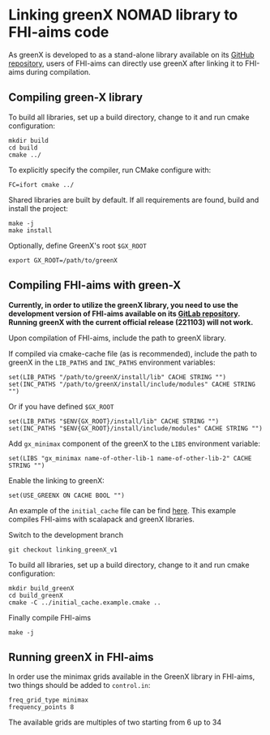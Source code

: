 # Linking greenX NOMAD library to FHI-aims code

As greenX is developed to as a stand-alone library available on its [GitHub repository](https://github.com/nomad-coe/greenX), users of FHI-aims can directly use greenX after linking it to FHI-aims during compilation.

## Compiling green-X library 

To build all libraries, set up a build directory, change to it and run cmake configuration:

    mkdir build 
    cd build
    cmake ../

To explicitly specify the compiler, run CMake configure with:

    FC=ifort cmake ../

Shared libraries are built by default. If all requirements are found, build and install the project:

    make -j
    make install

Optionally, define GreenX's root `$GX_ROOT`

    export GX_ROOT=/path/to/greenX

## Compiling FHI-aims with green-X 

**Currently, in order to utilize the greenX library, you need to use the development version of FHI-aims available on its [GitLab repository](https://aims-git.rz-berlin.mpg.de/aims/FHIaims). Running greenX with the current official release (221103) will not work.**

Upon compilation of FHI-aims, include the path to greenX library. 

If compiled via cmake-cache file (as is recommended), include the path to greenX in the `LIB_PATHS` and `INC_PATHS` environment variables:

    set(LIB_PATHS "/path/to/greenX/install/lib" CACHE STRING "")
    set(INC_PATHS "/path/to/greenX/install/include/modules" CACHE STRING "")

Or if you have defined `$GX_ROOT`

    set(LIB_PATHS "$ENV{GX_ROOT}/install/lib" CACHE STRING "")
    set(INC_PATHS "$ENV{GX_ROOT}/install/include/modules" CACHE STRING "")
    
Add `gx_minimax` component of the greenX to the `LIBS` environment variable:

    set(LIBS "gx_minimax name-of-other-lib-1 name-of-other-lib-2" CACHE STRING "")

Enable the linking to greenX:

    set(USE_GREENX ON CACHE BOOL "")

An example of the `initial_cache` file can be find [here](https://github.com/fdelesma/linking_greenX/blob/main/initial_cache.example.cmake). This example compiles FHI-aims with scalapack and greenX libraries.

Switch to the development branch

    git checkout linking_greenX_v1

To build all libraries, set up a build directory, change to it and run cmake configuration:

    mkdir build_greenX
    cd build_greenX
    cmake -C ../initial_cache.example.cmake ..

Finally compile FHI-aims 

    make -j 

## Running greenX in FHI-aims

In order use the minimax grids available in the GreenX library in FHI-aims, two things should be added to `control.in`:

    freq_grid_type minimax
    frequency_points 8

The available grids are multiples of two starting from 6 up to 34
